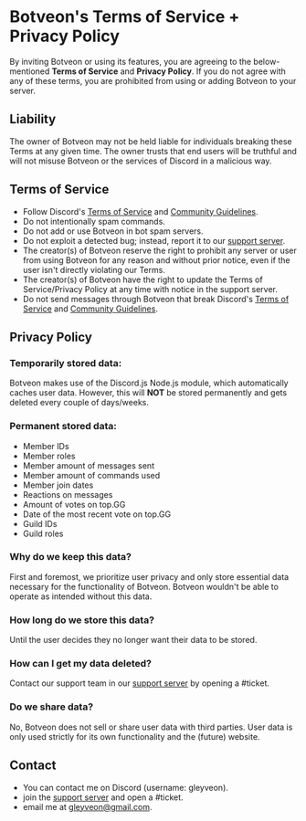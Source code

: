 # Botveon's Terms of Service + Privacy Policy
By inviting Botveon or using its features, you are agreeing to the below-mentioned **Terms of Service** and **Privacy Policy**. If you do not agree with any of these terms, you are prohibited from using or adding Botveon to your server.

## Liability
The owner of Botveon may not be held liable for individuals breaking these Terms at any given time. The owner trusts that end users will be truthful and will not misuse Botveon or the services of Discord in a malicious way.

## Terms of Service

- Follow Discord's [Terms of Service](https://discordapp.com/terms) and [Community Guidelines](https://discord.com/guidelines).
- Do not intentionally spam commands.
- Do not add or use Botveon in bot spam servers.
- Do not exploit a detected bug; instead, report it to our [support server](https://discord.gg/P3x9xtgFRH).
- The creator(s) of Botveon reserve the right to prohibit any server or user from using Botveon for any reason and without prior notice, even if the user isn't directly violating our Terms.
- The creator(s) of Botveon have the right to update the Terms of Service/Privacy Policy at any time with notice in the support server.
- Do not send messages through Botveon that break Discord's [Terms of Service](https://discordapp.com/terms) and [Community Guidelines](https://discord.com/guidelines).

## Privacy Policy
### Temporarily stored data:
Botveon makes use of the Discord.js Node.js module, which automatically caches user data. However, this will **NOT** be stored permanently and gets deleted every couple of days/weeks.


### Permanent stored data:
- Member IDs
- Member roles
- Member amount of messages sent
- Member amount of commands used
- Member join dates
- Reactions on messages
- Amount of votes on top.GG
- Date of the most recent vote on top.GG
- Guild IDs
- Guild roles

### Why do we keep this data?
First and foremost, we prioritize user privacy and only store essential data necessary for the functionality of Botveon. Botveon wouldn't be able to operate as intended without this data.


### How long do we store this data?
Until the user decides they no longer want their data to be stored.

### How can I get my data deleted?
Contact our support team in our [support server](https://discord.gg/P3x9xtgFRH) by opening a #ticket.

### Do we share data?
No, Botveon does not sell or share user data with third parties. User data is only used strictly for its own functionality and the (future) website.

## Contact
- You can contact me on Discord (username: gleyveon).
- join the [support server](https://discord.gg/P3x9xtgFRH) and open a #ticket.
- email me at [gleyveon@gmail.com](mailto:gleyveon@gmail.com).
